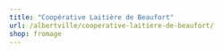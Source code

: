 ```yaml
---
title: "Coopérative Laitière de Beaufort"
url: /albertville/cooperative-laitiere-de-beaufort/
shop: fromage
---
```

